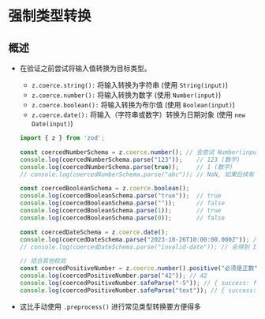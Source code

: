 # 强制类型转换

## 概述

+ 在验证之前尝试将输入值转换为目标类型。

  + `z.coerce.string():` 将输入转换为字符串 (使用 `String(input)`)
  + `z.coerce.number():` 将输入转换为数字 (使用 `Number(input)`)
  + `z.coerce.boolean():` 将输入转换为布尔值 (使用 `Boolean(input)`)
  + `z.coerce.date():` 将输入（字符串或数字）转换为日期对象 (使用 `new Date(input)`)

  ```js
  import { z } from 'zod';

  const coercedNumberSchema = z.coerce.number(); // 会尝试 Number(input)
  console.log(coercedNumberSchema.parse("123"));    // 123 (数字)
  console.log(coercedNumberSchema.parse(true));     // 1 (数字)
  // console.log(coercedNumberSchema.parse("abc")); // NaN, 如果后续有 .int() 等校验会失败

  const coercedBooleanSchema = z.coerce.boolean();
  console.log(coercedBooleanSchema.parse("true"));  // true
  console.log(coercedBooleanSchema.parse(""));      // false
  console.log(coercedBooleanSchema.parse(1));       // true
  console.log(coercedBooleanSchema.parse(0));       // false

  const coercedDateSchema = z.coerce.date();
  console.log(coercedDateSchema.parse("2023-10-26T10:00:00.000Z")); // Date 对象
  // console.log(coercedDateSchema.parse("invalid-date")); // 会得到 Invalid Date 对象，后续校验会失败

  // 结合其他校验
  const coercedPositiveNumber = z.coerce.number().positive("必须是正数");
  console.log(coercedPositiveNumber.parse("42")); // 42
  console.log(coercedPositiveNumber.safeParse("-5")); // { success: false, ... }
  console.log(coercedPositiveNumber.safeParse("text")); // { success: false, ... } (因为 Number("text") 是 NaN)
  ```

+ 这比手动使用 `.preprocess()` 进行常见类型转换要方便得多

